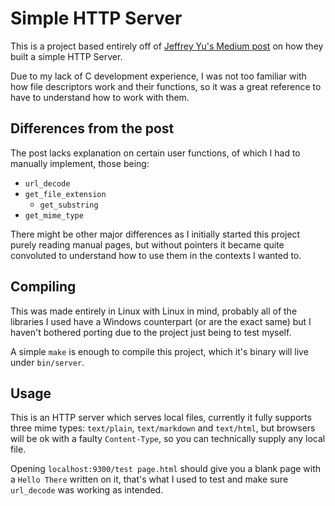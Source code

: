 # Simple HTTP Server

This is a project based entirely off of [Jeffrey Yu's Medium post](https://jeffreyzepengyu.medium.com/how-i-built-a-simple-http-server-from-scratch-using-c-e279569464ca) on how they built a simple HTTP Server.

Due to my lack of C development experience, I was not too familiar with how file descriptors work and their functions,
so it was a great reference to have to understand how to work with them.

## Differences from the post

The post lacks explanation on certain user functions, of which I had to manually implement, those being:

- `url_decode`
- `get_file_extension`
  - `get_substring`
- `get_mime_type`

There might be other major differences as I initially started this project purely reading manual pages, but without
pointers it became quite convoluted to understand how to use them in the contexts I wanted to.

## Compiling

This was made entirely in Linux with Linux in mind, probably all of the libraries I used have a Windows counterpart (or
are the exact same) but I haven't bothered porting due to the project just being to test myself.

A simple `make` is enough to compile this project, which it's binary will live under `bin/server`.

## Usage

This is an HTTP server which serves local files, currently it fully supports three mime types: `text/plain`,
`text/markdown` and `text/html`, but browsers will be ok with a faulty `Content-Type`, so you can technically supply any
local file.

Opening `localhost:9300/test page.html` should give you a blank page with a `Hello There` written on it, that's what I
used to test and make sure `url_decode` was working as intended.
